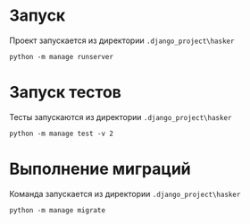 # Запуск
Проект запускается из директории `.django_project\hasker`
```
python -m manage runserver
```


# Запуск тестов
Тесты запускаются из директории `.django_project\hasker`
```
python -m manage test -v 2 
```


# Выполнение миграций
Команда запускается из директории `.django_project\hasker`
```
python -m manage migrate
```
